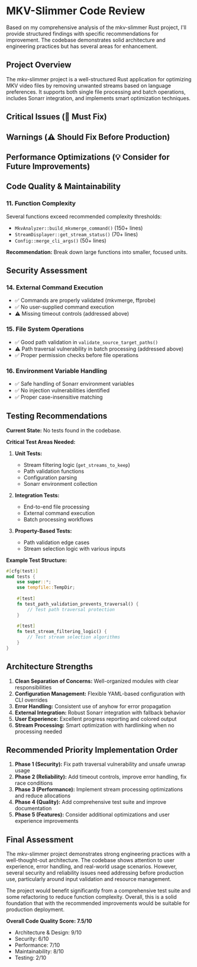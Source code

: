 # MKV-Slimmer Code Review

Based on my comprehensive analysis of the mkv-slimmer Rust project, I'll provide structured findings with specific recommendations for improvement. The codebase demonstrates solid architecture and engineering practices but has several areas for enhancement.

## Project Overview

The mkv-slimmer project is a well-structured Rust application for optimizing MKV video files by removing unwanted streams based on language preferences. It supports both single file processing and batch operations, includes Sonarr integration, and implements smart optimization techniques.

## Critical Issues (🚨 Must Fix)




## Warnings (⚠️ Should Fix Before Production)





## Performance Optimizations (💡 Consider for Future Improvements)




## Code Quality & Maintainability

### 11. Function Complexity

Several functions exceed recommended complexity thresholds:
- `MkvAnalyzer::build_mkvmerge_command()` (150+ lines)
- `StreamDisplayer::get_stream_status()` (70+ lines)
- `Config::merge_cli_args()` (50+ lines)

**Recommendation:** Break down large functions into smaller, focused units.



## Security Assessment

### 14. External Command Execution
- ✅ Commands are properly validated (mkvmerge, ffprobe)
- ✅ No user-supplied command execution
- ⚠️ Missing timeout controls (addressed above)

### 15. File System Operations
- ✅ Good path validation in `validate_source_target_paths()`
- ⚠️ Path traversal vulnerability in batch processing (addressed above)
- ✅ Proper permission checks before file operations

### 16. Environment Variable Handling
- ✅ Safe handling of Sonarr environment variables
- ✅ No injection vulnerabilities identified
- ✅ Proper case-insensitive matching

## Testing Recommendations

**Current State:** No tests found in the codebase.

**Critical Test Areas Needed:**
1. **Unit Tests:**
   - Stream filtering logic (`get_streams_to_keep`)
   - Path validation functions
   - Configuration parsing
   - Sonarr environment collection

2. **Integration Tests:**
   - End-to-end file processing
   - External command execution
   - Batch processing workflows

3. **Property-Based Tests:**
   - Path validation edge cases
   - Stream selection logic with various inputs

**Example Test Structure:**
```rust
#[cfg(test)]
mod tests {
    use super::*;
    use tempfile::TempDir;
    
    #[test]
    fn test_path_validation_prevents_traversal() {
        // Test path traversal protection
    }
    
    #[test] 
    fn test_stream_filtering_logic() {
        // Test stream selection algorithms
    }
}
```

## Architecture Strengths

1. **Clean Separation of Concerns:** Well-organized modules with clear responsibilities
2. **Configuration Management:** Flexible YAML-based configuration with CLI overrides
3. **Error Handling:** Consistent use of anyhow for error propagation
4. **External Integration:** Robust Sonarr integration with fallback behavior
5. **User Experience:** Excellent progress reporting and colored output
6. **Stream Processing:** Smart optimization with hardlinking when no processing needed

## Recommended Priority Implementation Order

1. **Phase 1 (Security):** Fix path traversal vulnerability and unsafe unwrap usage
2. **Phase 2 (Reliability):** Add timeout controls, improve error handling, fix race conditions
3. **Phase 3 (Performance):** Implement stream processing optimizations and reduce allocations
4. **Phase 4 (Quality):** Add comprehensive test suite and improve documentation
5. **Phase 5 (Features):** Consider additional optimizations and user experience improvements

## Final Assessment

The mkv-slimmer project demonstrates strong engineering practices with a well-thought-out architecture. The codebase shows attention to user experience, error handling, and real-world usage scenarios. However, several security and reliability issues need addressing before production use, particularly around input validation and resource management.

The project would benefit significantly from a comprehensive test suite and some refactoring to reduce function complexity. Overall, this is a solid foundation that with the recommended improvements would be suitable for production deployment.

**Overall Code Quality Score: 7.5/10**
- Architecture & Design: 9/10
- Security: 6/10  
- Performance: 7/10
- Maintainability: 8/10
- Testing: 2/10